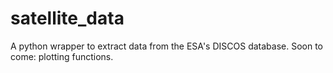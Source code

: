 # satellite_data
A python wrapper to extract data from the ESA's DISCOS database. Soon to come: plotting functions.
